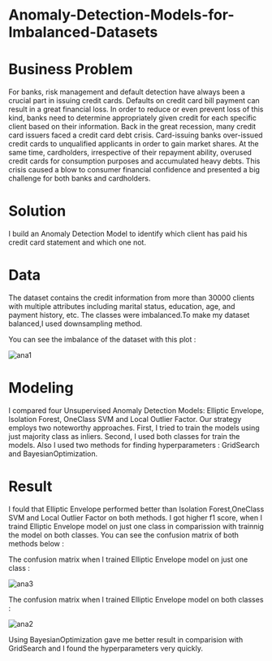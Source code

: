 # Anomaly-Detection-Models-for-Imbalanced-Datasets

# Business Problem

For banks, risk management and default detection have always been a crucial part in issuing credit cards. Defaults on credit card bill payment can result in a great financial loss. 
In order to reduce or even prevent loss of this kind, banks need to determine appropriately given credit for each specific client based on their information.
Back in the great recession, many credit card issuers faced a credit card debt crisis. 
Card-issuing banks over-issued credit cards to unqualified applicants in order to gain market shares.
At the same time, cardholders, irrespective of their repayment ability, overused credit cards for consumption purposes and accumulated heavy debts. 
This crisis caused a blow to consumer financial confidence and presented a big challenge for both banks and cardholders.

# Solution

I build an Anomaly Detection Model to identify which client has paid his credit card statement and which one not.

# Data

The dataset contains the credit information from more than 30000 clients with multiple attributes including marital status, education, age, and payment history, etc.
The classes were imbalanced.To make my dataset balanced,I used downsampling method.

You can see the imbalance of the dataset with this plot :

![ana1](https://user-images.githubusercontent.com/33470542/81461380-47ce6380-9179-11ea-994e-3c7ecca1fc7a.png)


# Modeling

I compared four Unsupervised Anomaly Detection Models: Elliptic Envelope, Isolation Forest, OneClass SVM and Local Outlier Factor. 
Our strategy employs two noteworthy approaches. First, I tried to train the models using just majority class as inliers. Second, I used both classes for train the models.
Also I used two methods for finding hyperparameters :  GridSearch and BayesianOptimization.

# Result

I fould that Elliptic Envelope performed better than Isolation Forest,OneClass SVM and Local Outlier Factor on both methods. 
I got higher f1 score, when I traind Elliptic Envelope model on just one class in comparission with trainnig the model on both classes.
You can see the confusion matrix of both methods below :

The confusion matrix when I trained Elliptic Envelope model on just one class :

![ana3](https://user-images.githubusercontent.com/33470542/81461401-78160200-9179-11ea-997b-4343036fb09b.png)

The confusion matrix when I trained Elliptic Envelope model on both classes :

![ana2](https://user-images.githubusercontent.com/33470542/81461416-94b23a00-9179-11ea-95a0-607ab3aca2de.png)


Using BayesianOptimization gave me better result in comparision with GridSearch and I found the hyperparameters very quickly.
